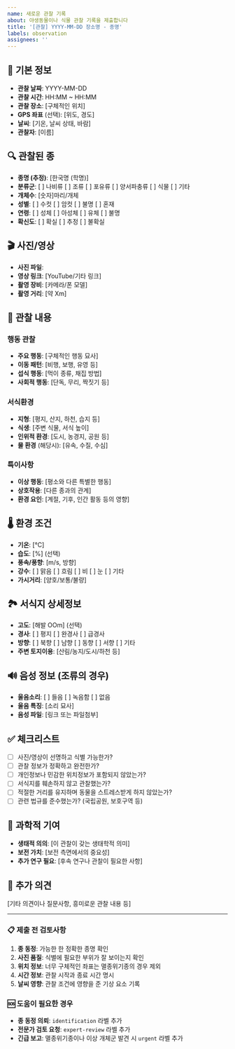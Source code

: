 ```yaml
---
name: 새로운 관찰 기록
about: 야생동물이나 식물 관찰 기록을 제출합니다
title: '[관찰] YYYY-MM-DD 장소명 - 종명'
labels: observation
assignees: ''
---
```


## 📅 기본 정보
- **관찰 날짜**: YYYY-MM-DD
- **관찰 시간**: HH:MM ~ HH:MM
- **관찰 장소**: [구체적인 위치]
- **GPS 좌표** (선택): [위도, 경도]
- **날씨**: [기온, 날씨 상태, 바람]
- **관찰자**: [이름]

## 🔍 관찰된 종
- **종명 (추정)**: [한국명 (학명)]
- **분류군**: [ ] 나비류 [ ] 조류 [ ] 포유류 [ ] 양서파충류 [ ] 식물 [ ] 기타
- **개체수**: [숫자]마리/개체
- **성별**: [ ] 수컷 [ ] 암컷 [ ] 불명 [ ] 혼재
- **연령**: [ ] 성체 [ ] 아성체 [ ] 유체 [ ] 불명
- **확신도**: [ ] 확실 [ ] 추정 [ ] 불확실

## 🎬 사진/영상
<!-- 사진이나 영상을 첨부해주세요. 드래그 앤 드롭으로 업로드 가능합니다 -->
- **사진 파일**: 
- **영상 링크**: [YouTube/기타 링크]
- **촬영 장비**: [카메라/폰 모델]
- **촬영 거리**: [약 Xm]

## 🎯 관찰 내용

### 행동 관찰
- **주요 행동**: [구체적인 행동 묘사]
- **이동 패턴**: [비행, 보행, 유영 등]
- **섭식 행동**: [먹이 종류, 채집 방법]
- **사회적 행동**: [단독, 무리, 짝짓기 등]

### 서식환경
- **지형**: [평지, 산지, 하천, 습지 등]
- **식생**: [주변 식물, 서식 높이]
- **인위적 환경**: [도시, 농경지, 공원 등]
- **물 환경** (해당시): [유속, 수질, 수심]

### 특이사항
- **이상 행동**: [평소와 다른 특별한 행동]
- **상호작용**: [다른 종과의 관계]
- **환경 요인**: [계절, 기후, 인간 활동 등의 영향]

## 🌡️ 환경 조건
- **기온**: [°C]
- **습도**: [%] (선택)
- **풍속/풍향**: [m/s, 방향]
- **강수**: [ ] 맑음 [ ] 흐림 [ ] 비 [ ] 눈 [ ] 기타
- **가시거리**: [양호/보통/불량]

## 🏞️ 서식지 상세정보
- **고도**: [해발 OOm] (선택)
- **경사**: [ ] 평지 [ ] 완경사 [ ] 급경사
- **방향**: [ ] 북향 [ ] 남향 [ ] 동향 [ ] 서향 [ ] 기타
- **주변 토지이용**: [산림/농지/도시/하천 등]

## 🔊 음성 정보 (조류의 경우)
- **울음소리**: [ ] 들음 [ ] 녹음함 [ ] 없음
- **울음 특징**: [소리 묘사]
- **음성 파일**: [링크 또는 파일첨부]

## ✅ 체크리스트
- [ ] 사진/영상이 선명하고 식별 가능한가?
- [ ] 관찰 정보가 정확하고 완전한가?
- [ ] 개인정보나 민감한 위치정보가 포함되지 않았는가?
- [ ] 서식지를 훼손하지 않고 관찰했는가?
- [ ] 적절한 거리를 유지하며 동물을 스트레스받게 하지 않았는가?
- [ ] 관련 법규를 준수했는가? (국립공원, 보호구역 등)

## 🔬 과학적 기여
- **생태적 의의**: [이 관찰이 갖는 생태학적 의미]
- **보전 가치**: [보전 측면에서의 중요성]
- **추가 연구 필요**: [후속 연구나 관찰이 필요한 사항]

## 💬 추가 의견
[기타 의견이나 질문사항, 흥미로운 관찰 내용 등]

---

### 📋 제출 전 검토사항
1. **종 동정**: 가능한 한 정확한 종명 확인
2. **사진 품질**: 식별에 필요한 부위가 잘 보이는지 확인
3. **위치 정보**: 너무 구체적인 좌표는 멸종위기종의 경우 제외
4. **시간 정보**: 관찰 시작과 종료 시간 명시
5. **날씨 영향**: 관찰 조건에 영향을 준 기상 요소 기록

### 🆘 도움이 필요한 경우
- **종 동정 의뢰**: `identification` 라벨 추가
- **전문가 검토 요청**: `expert-review` 라벨 추가
- **긴급 보고**: 멸종위기종이나 이상 개체군 발견 시 `urgent` 라벨 추가
